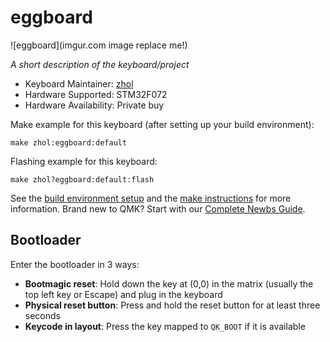 # eggboard

![eggboard](imgur.com image replace me!)

*A short description of the keyboard/project*

* Keyboard Maintainer: [zhol](https://github.com/zhol)
* Hardware Supported: STM32F072
* Hardware Availability: Private buy

Make example for this keyboard (after setting up your build environment):

    make zhol:eggboard:default

Flashing example for this keyboard:

    make zhol?eggboard:default:flash

See the [build environment setup](https://docs.qmk.fm/#/getting_started_build_tools) and the [make instructions](https://docs.qmk.fm/#/getting_started_make_guide) for more information. Brand new to QMK? Start with our [Complete Newbs Guide](https://docs.qmk.fm/#/newbs).

## Bootloader

Enter the bootloader in 3 ways:

* **Bootmagic reset**: Hold down the key at (0,0) in the matrix (usually the top left key or Escape) and plug in the keyboard
* **Physical reset button**: Press and hold the reset button for at least three seconds
* **Keycode in layout**: Press the key mapped to `QK_BOOT` if it is available
